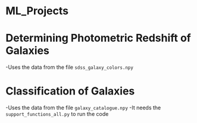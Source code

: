 # ML_Projects

# Determining Photometric Redshift of Galaxies

-Uses the data from the file `sdss_galaxy_colors.npy`

# Classification of Galaxies

-Uses the data from the file `galaxy_catalogue.npy`
-It needs the `support_functions_all.py` to run the code
